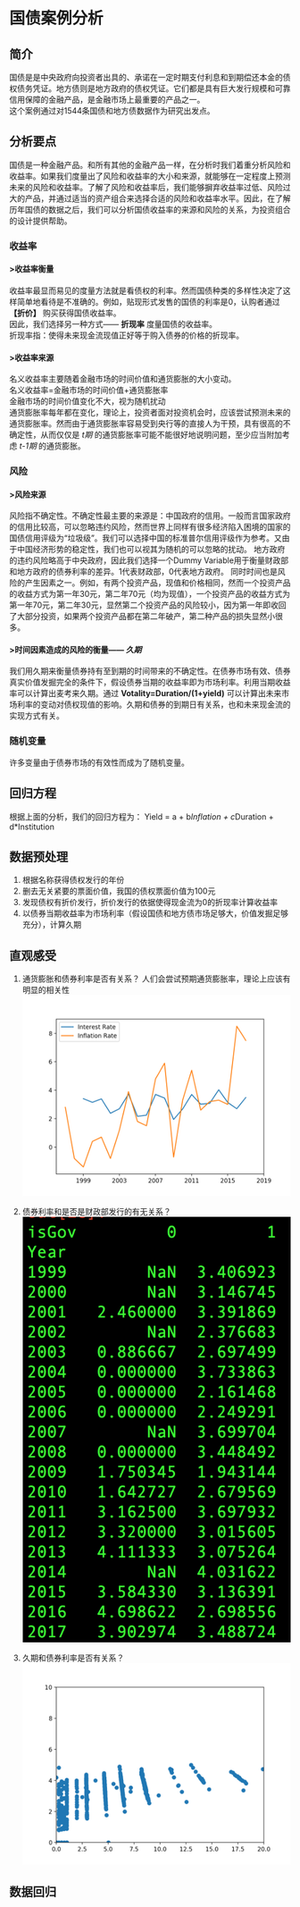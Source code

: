 # 国债案例分析
## 简介
国债是是中央政府向投资者出具的、承诺在一定时期支付利息和到期偿还本金的债权债务凭证。地方债则是地方政府的债权凭证。它们都是具有巨大发行规模和可靠信用保障的金融产品，是金融市场上最重要的产品之一。  
这个案例通过对1544条国债和地方债数据作为研究出发点。  

## 分析要点
国债是一种金融产品。和所有其他的金融产品一样，在分析时我们着重分析风险和收益率。如果我们度量出了风险和收益率的大小和来源，就能够在一定程度上预测未来的风险和收益率。了解了风险和收益率后，我们能够摒弃收益率过低、风险过大的产品，并通过适当的资产组合来选择合适的风险和收益率水平。因此，在了解历年国债的数据之后，我们可以分析国债收益率的来源和风险的关系，为投资组合的设计提供帮助。  

### 收益率
#### >收益率衡量
收益率最显而易见的度量方法就是看债权的利率。然而国债种类的多样性决定了这样简单地看待是不准确的。例如，贴现形式发售的国债的利率是0，认购者通过 __【折价】__ 购买获得国债收益率。  
因此，我们选择另一种方式—— __折现率__ 度量国债的收益率。  
折现率指：使得未来现金流现值正好等于购入债券的价格的折现率。  

#### >收益率来源
名义收益率主要随着金融市场的时间价值和通货膨胀的大小变动。  
名义收益率=金融市场的时间价值+通货膨胀率  
金融市场的时间价值变化不大，视为随机扰动  
通货膨胀率每年都在变化，理论上，投资者面对投资机会时，应该尝试预测未来的通货膨胀率。然而由于通货膨胀率容易受到央行等的直接人为干预，具有很高的不确定性，从而仅仅是 *t期* 的通货膨胀率可能不能很好地说明问题，至少应当附加考虑 *t-1期* 的通货膨胀。

### 风险
#### >风险来源
风险指不确定性。不确定性最主要的来源是：中国政府的信用。一般而言国家政府的信用比较高，可以忽略违约风险，然而世界上同样有很多经济陷入困境的国家的国债信用评级为“垃圾级”。我们可以选择中国的标准普尔信用评级作为参考。又由于中国经济形势的稳定性，我们也可以视其为随机的可以忽略的扰动。
地方政府的违约风险略高于中央政府，因此我们选择一个Dummy Variable用于衡量财政部和地方政府的债券利率的差异。1代表财政部，0代表地方政府。
同时时间也是风险的产生因素之一。例如，有两个投资产品，现值和价格相同，然而一个投资产品的收益方式为第一年30元，第二年70元（均为现值），一个投资产品的收益方式为第一年70元，第二年30元，显然第二个投资产品的风险较小，因为第一年即收回了大部分投资，如果两个投资产品都在第二年破产，第二种产品的损失显然小很多。

#### >时间因素造成的风险的衡量—— _久期_
我们用久期来衡量债券持有至到期的时间带来的不确定性。在债券市场有效、债券真实价值发掘完全的条件下，假设债券当期的收益率即为市场利率。利用当期收益率可以计算出麦考来久期。通过 __Votality=Duration/(1+yield)__ 可以计算出未来市场利率的变动对债权现值的影响。久期和债券的到期日有关系，也和未来现金流的实现方式有关。

### 随机变量
许多变量由于债券市场的有效性而成为了随机变量。

## 回归方程
根据上面的分析，我们的回归方程为：
Yield = a + b*Inflation + c*Duration + d*Institution

## 数据预处理
1. 根据名称获得债权发行的年份
2. 删去无关紧要的票面价值，我国的债权票面价值为100元
3. 发现债权有折价发行，折价发行的依据使得现金流为0的折现率计算收益率
4. 以债券当期收益率为市场利率（假设国债和地方债市场足够大，价值发掘足够充分），计算久期

## 直观感受
1. 通货膨胀和债券利率是否有关系？
人们会尝试预期通货膨胀率，理论上应该有明显的相关性
![Plotting Inflation](https://github.com/Cleophile/bondmarket/blob/master/images/plot_inflation.png)

2. 债券利率和是否是财政部发行的有无关系？
![Data of Institution](https://github.com/Cleophile/bondmarket/blob/master/images/data_interest_rate.png)

3. 久期和债券利率是否有关系？
![Plotting Duration](https://github.com/Cleophile/bondmarket/blob/master/images/duration.png)

## 数据回归


